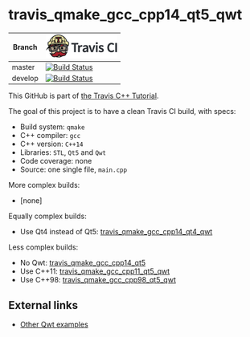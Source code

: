 # travis_qmake_gcc_cpp14_qt5_qwt

Branch|[![Travis CI logo](TravisCI.png)](https://travis-ci.org)
---|---
master|[![Build Status](https://travis-ci.org/richelbilderbeek/travis_qmake_gcc_cpp14_qt5_qwt.svg?branch=master)](https://travis-ci.org/richelbilderbeek/travis_qmake_gcc_cpp14_qt5_qwt)
develop|[![Build Status](https://travis-ci.org/richelbilderbeek/travis_qmake_gcc_cpp14_qt5_qwt.svg?branch=develop)](https://travis-ci.org/richelbilderbeek/travis_qmake_gcc_cpp14_qt5_qwt)

This GitHub is part of [the Travis C++ Tutorial](https://github.com/richelbilderbeek/travis_cpp_tutorial).

The goal of this project is to have a clean Travis CI build, with specs:
 * Build system: `qmake`
 * C++ compiler: `gcc`
 * C++ version: `C++14`
 * Libraries: `STL`, `Qt5` and `Qwt`
 * Code coverage: none
 * Source: one single file, `main.cpp`

More complex builds:

 * [none]

Equally complex builds:

 * Use Qt4 instead of Qt5: [travis_qmake_gcc_cpp14_qt4_qwt](https://www.github.com/richelbilderbeek/travis_qmake_gcc_cpp14_qt4_qwt)

Less complex builds:

 * No Qwt: [travis_qmake_gcc_cpp14_qt5](https://www.github.com/richelbilderbeek/travis_qmake_gcc_cpp14_qt5)
 * Use C++11: [travis_qmake_gcc_cpp11_qt5_qwt](https://www.github.com/richelbilderbeek/travis_qmake_gcc_cpp11_qt5_qwt)
 * Use C++98: [travis_qmake_gcc_cpp98_qt5_qwt](https://www.github.com/richelbilderbeek/travis_qmake_gcc_cpp98_qt5_qwt)

## External links

 * [Other Qwt examples](https://github.com/richelbilderbeek/Qwt)


